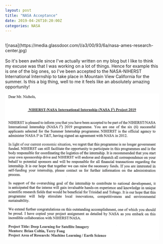 ```yaml
---
layout: post
title: "NASA Acceptance"
date: 2019-04-26T10:20:00Z
categories: NASA
---
```

<br>
![nasa](https://media.glassdoor.com/l/a3/00/93/6a/nasa-ames-research-center.jpg)<br><br>
So it's been awhile since I've actually written on my blog but I like to think my excuse was that I was working on a lot of things. Hence for example this is one of the big ones, so I've been accepted to the NASA-NIHERST International Internship to take place in Mountain View California for the summer. Is this a big thing, well to me it feels like an absolutely amazing opportunity!

![acceptance_letter](https://raw.githubusercontent.com/kmn5409/keanu-nichols/master/images/Acceptance_Letter.png)







